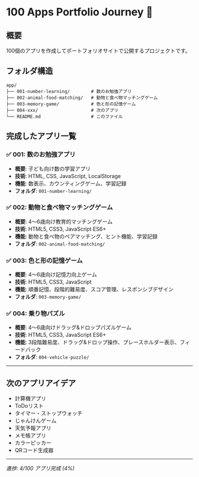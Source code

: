 # 100 Apps Portfolio Journey 🚀

## 概要
100個のアプリを作成してポートフォリオサイトで公開するプロジェクトです。

## フォルダ構造
```
app/
├── 001-number-learning/        # 数のお勉強アプリ
├── 002-animal-food-matching/   # 動物と食べ物マッチングゲーム
├── 003-memory-game/            # 色と形の記憶ゲーム
├── 004-xxx/                    # 次のアプリ
└── README.md                   # このファイル
```

## 完成したアプリ一覧

### ✅ 001: 数のお勉強アプリ
- **概要**: 子ども向け数の学習アプリ
- **技術**: HTML, CSS, JavaScript, LocalStorage
- **機能**: 数表示、カウンティングゲーム、学習記録
- **フォルダ**: `001-number-learning/`

### ✅ 002: 動物と食べ物マッチングゲーム
- **概要**: 4〜6歳向け教育的マッチングゲーム
- **技術**: HTML5, CSS3, JavaScript ES6+
- **機能**: 動物と食べ物のペアマッチング、ヒント機能、学習記録
- **フォルダ**: `002-animal-food-matching/`

### ✅ 003: 色と形の記憶ゲーム
- **概要**: 4〜6歳向け記憶力向上ゲーム
- **技術**: HTML5, CSS3, JavaScript
- **機能**: 順番記憶、段階的難易度、スコア管理、レスポンシブデザイン
- **フォルダ**: `003-memory-game/`

### ✅ 004: 乗り物パズル
- **概要**: 4〜6歳向けドラッグ&ドロップパズルゲーム
- **技術**: HTML5, CSS3, JavaScript ES6+
- **機能**: 3段階難易度、ドラッグ&ドロップ操作、プレースホルダー表示、フィードバック
- **フォルダ**: `004-vehicle-puzzle/`

---

## 次のアプリアイデア
- 計算機アプリ
- ToDoリスト
- タイマー・ストップウォッチ
- じゃんけんゲーム
- 天気予報アプリ
- メモ帳アプリ
- カラーピッカー
- QRコード生成器

---
*進捗: 4/100 アプリ完成 (4%)*